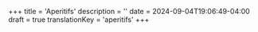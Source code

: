 +++
title = 'Aperitifs'
description = ''
date = 2024-09-04T19:06:49-04:00
draft = true
translationKey = 'aperitifs'
+++
